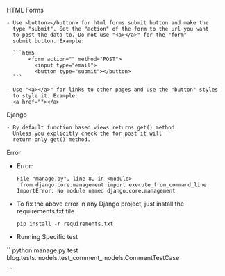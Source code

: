 HTML Forms

    - Use <button></button> for html forms submit button and make the 
      type "submit". Set the "action" of the form to the url you want 
      to post the data to. Do not use "<a></a>" for the "form" 
      submit button. Example:
      
      ```htm5
           <form action="" method="POST">
             <input type="email">
             <button type="submit"></button> 
      ```
 
    - Use "<a></a>" for links to other pages and use the "button" styles 
      to style it. Example:
      <a href=""></a> 
 
 
 Django
 
    - By default function based views returns get() method. 
      Unless you explicitly check the for post it will 
      return only get() method.
      
   
      
Error
   
   -  Error: 
        ```Traceback (most recent call last):
        File "manage.py", line 8, in <module>
         from django.core.management import execute_from_command_line
        ImportError: No module named django.core.management
   - To fix the above error in any Django project, just install the requirements.txt file 
   
       ```pip install -r requirements.txt   ```   
      
      
   - Running Specific test
   
   ``
        python manage.py test blog.tests.models.test_comment_models.CommentTestCase

    ``  